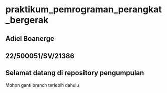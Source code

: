 # praktikum_pemrograman_perangkat_bergerak

## Adiel Boanerge
## 22/500051/SV/21386

## Selamat datang di repository pengumpulan
Mohon ganti branch terlebih dahulu
